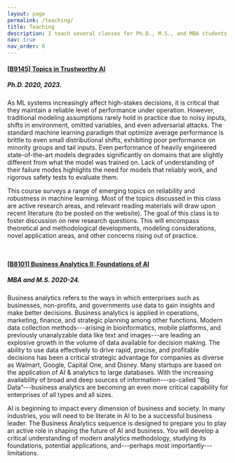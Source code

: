 ```yaml
---
layout: page
permalink: /teaching/
title: Teaching
description: I teach several classes for Ph.D., M.S., and MBA students.
nav: true
nav_order: 6
---
```



#### [[B9145] Topics in Trustworthy AI](/assets/html/b9145/index.html)
##### Ph.D. 2020, 2023.

As ML systems increasingly affect high-stakes decisions, it is critical that they maintain a reliable level of performance under operation. However, traditional modeling assumptions rarely hold in practice due to noisy inputs, shifts in environment, omitted variables, and even adversarial attacks. The standard machine learning paradigm that optimize average performance is brittle to even small distributional shifts, exhibiting poor performance on minority groups and tail inputs. Even performance of heavily engineered state-of-the-art models degrades significantly on domains that are slightly different from what the model was trained on. Lack of understanding of their failure modes highlights the need for models that reliably work, and rigorous safety tests to evaluate them.

This course surveys a range of emerging topics on reliability and robustness in machine learning. Most of the topics discussed in this class are active research areas, and relevant reading materials will draw upon recent literature (to be posted on the website). The goal of this class is to foster discussion on new research questions. This will encompass theoretical and methodological developments, modeling considerations, novel application areas, and other concerns rising out of practice.

<h5 style="padding-bottom: 5px;"></h5>

#### [[B8101] Business Analytics II: Foundations of AI](/assets/pdf/BA2-syllabus.pdf)
##### MBA and M.S. 2020-24.

Business analytics refers to the ways in which enterprises such as businesses, non-profits, and
governments use data to gain insights and make better decisions. Business analytics is applied
in operations, marketing, finance, and strategic planning among other functions. Modern data
collection methods---arising in bioinformatics, mobile platforms, and previously unanalyzable
data like text and images---are leading an explosive growth in the volume of data available for
decision making. The ability to use data effectively to drive rapid, precise, and profitable
decisions has been a critical strategic advantage for companies as diverse as Walmart, Google,
Capital One, and Disney. Many startups are based on the application of AI & analytics to large
databases. With the increasing availability of broad and deep sources of information---so-called
“Big Data”---business analytics are becoming an even more critical capability for enterprises of
all types and all sizes.

AI is beginning to impact every dimension of business and society. In many industries, you will
need to be literate in AI to be a successful business leader. The Business Analytics sequence is
designed to prepare you to play an active role in shaping the future of AI and business. You will
develop a critical understanding of modern analytics methodology, studying its foundations,
potential applications, and---perhaps most importantly---limitations.
<br/>
